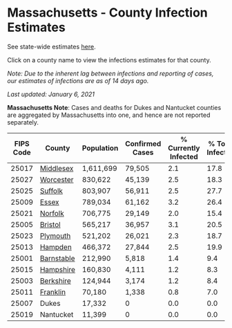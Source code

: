 # Massachusetts - County Infection Estimates

See state-wide estimates [here](/infections/us-ma).

Click on a county name to view the infections estimates for that county.

*Note: Due to the inherent lag between infections and reporting of cases, our estimates of infections are as of 14 days ago.*

*Last updated: January 6, 2021*

**Massachusetts Note**: Cases and deaths for Dukes and Nantucket counties are aggregated by Massachusetts into one, and hence are not reported separately.

|   FIPS Code |                   County |   Population |   Confirmed Cases |   % Currently Infected |   % Total Infected |
|-------------|--------------------------|--------------|-------------------|------------------------|--------------------|
|       25017 |   [Middlesex](middlesex) |    1,611,699 |            79,505 |                    2.1 |               17.8 |
|       25027 |   [Worcester](worcester) |      830,622 |            45,139 |                    2.5 |               18.3 |
|       25025 |       [Suffolk](suffolk) |      803,907 |            56,911 |                    2.5 |               27.7 |
|       25009 |           [Essex](essex) |      789,034 |            61,162 |                    3.2 |               26.4 |
|       25021 |       [Norfolk](norfolk) |      706,775 |            29,149 |                    2.0 |               15.4 |
|       25005 |       [Bristol](bristol) |      565,217 |            36,957 |                    3.1 |               20.5 |
|       25023 |     [Plymouth](plymouth) |      521,202 |            26,021 |                    2.3 |               18.7 |
|       25013 |       [Hampden](hampden) |      466,372 |            27,844 |                    2.5 |               19.9 |
|       25001 | [Barnstable](barnstable) |      212,990 |             5,818 |                    1.4 |                9.4 |
|       25015 |   [Hampshire](hampshire) |      160,830 |             4,111 |                    1.2 |                8.3 |
|       25003 |   [Berkshire](berkshire) |      124,944 |             3,174 |                    1.2 |                8.4 |
|       25011 |     [Franklin](franklin) |       70,180 |             1,338 |                    0.8 |                7.0 |
|       25007 |                    Dukes |       17,332 |                 0 |                    0.0 |                0.0 |
|       25019 |                Nantucket |       11,399 |                 0 |                    0.0 |                0.0 |